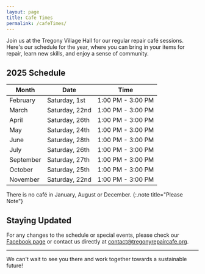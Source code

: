 ```yaml
---
layout: page
title: Cafe Times
permalink: /cafeTimes/
---
```


Join us at the Tregony Village Hall for our regular repair café sessions. Here's our schedule for the year, where you can bring in your items for repair, learn new skills, and enjoy a sense of community.

## 2025 Schedule

| Month       | Date              | Time          |
|-------------|-------------------|---------------|
| February    | Saturday, 1st     | 1:00 PM - 3:00 PM |
| March       | Saturday, 22nd    | 1:00 PM - 3:00 PM |
| April       | Saturday, 26th    | 1:00 PM - 3:00 PM |
| May         | Saturday, 24th    | 1:00 PM - 3:00 PM |
| June        | Saturday, 28th    | 1:00 PM - 3:00 PM |
| July        | Saturday, 26th    | 1:00 PM - 3:00 PM |
| September   | Saturday, 27th    | 1:00 PM - 3:00 PM |
| October     | Saturday, 25th    | 1:00 PM - 3:00 PM |
| November    | Saturday, 22nd    | 1:00 PM - 3:00 PM |

There is no café in January, August or December.
{:.note title="Please Note"}

## Staying Updated

For any changes to the schedule or special events, please check our [Facebook page](https://www.facebook.com/profile.php?id=61553203681698) or contact us directly at [contact@tregonyrepaircafe.org](mailto:contact@tregonyrepaircafe.org).

---

We can't wait to see you there and work together towards a sustainable future!
